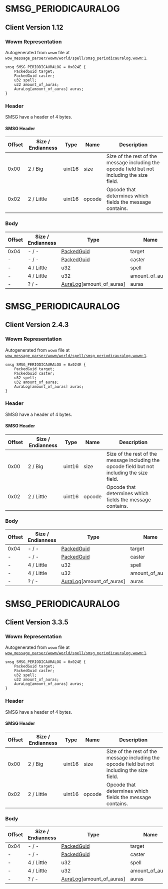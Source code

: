 # SMSG_PERIODICAURALOG

## Client Version 1.12

### Wowm Representation

Autogenerated from `wowm` file at [`wow_message_parser/wowm/world/spell/smsg_periodicauralog.wowm:1`](https://github.com/gtker/wow_messages/tree/main/wow_message_parser/wowm/world/spell/smsg_periodicauralog.wowm#L1).
```rust,ignore
smsg SMSG_PERIODICAURALOG = 0x024E {
    PackedGuid target;
    PackedGuid caster;
    u32 spell;
    u32 amount_of_auras;
    AuraLog[amount_of_auras] auras;
}
```
### Header

SMSG have a header of 4 bytes.

#### SMSG Header

| Offset | Size / Endianness | Type   | Name   | Description |
| ------ | ----------------- | ------ | ------ | ----------- |
| 0x00   | 2 / Big           | uint16 | size   | Size of the rest of the message including the opcode field but not including the size field.|
| 0x02   | 2 / Little        | uint16 | opcode | Opcode that determines which fields the message contains.|

### Body

| Offset | Size / Endianness | Type | Name | Description | Comment |
| ------ | ----------------- | ---- | ---- | ----------- | ------- |
| 0x04 | - / - | [PackedGuid](../spec/packed-guid.md) | target |  |  |
| - | - / - | [PackedGuid](../spec/packed-guid.md) | caster |  |  |
| - | 4 / Little | u32 | spell |  |  |
| - | 4 / Little | u32 | amount_of_auras |  |  |
| - | ? / - | [AuraLog](auralog.md)[amount_of_auras] | auras |  |  |

# SMSG_PERIODICAURALOG

## Client Version 2.4.3

### Wowm Representation

Autogenerated from `wowm` file at [`wow_message_parser/wowm/world/spell/smsg_periodicauralog.wowm:1`](https://github.com/gtker/wow_messages/tree/main/wow_message_parser/wowm/world/spell/smsg_periodicauralog.wowm#L1).
```rust,ignore
smsg SMSG_PERIODICAURALOG = 0x024E {
    PackedGuid target;
    PackedGuid caster;
    u32 spell;
    u32 amount_of_auras;
    AuraLog[amount_of_auras] auras;
}
```
### Header

SMSG have a header of 4 bytes.

#### SMSG Header

| Offset | Size / Endianness | Type   | Name   | Description |
| ------ | ----------------- | ------ | ------ | ----------- |
| 0x00   | 2 / Big           | uint16 | size   | Size of the rest of the message including the opcode field but not including the size field.|
| 0x02   | 2 / Little        | uint16 | opcode | Opcode that determines which fields the message contains.|

### Body

| Offset | Size / Endianness | Type | Name | Description | Comment |
| ------ | ----------------- | ---- | ---- | ----------- | ------- |
| 0x04 | - / - | [PackedGuid](../spec/packed-guid.md) | target |  |  |
| - | - / - | [PackedGuid](../spec/packed-guid.md) | caster |  |  |
| - | 4 / Little | u32 | spell |  |  |
| - | 4 / Little | u32 | amount_of_auras |  |  |
| - | ? / - | [AuraLog](auralog.md)[amount_of_auras] | auras |  |  |

# SMSG_PERIODICAURALOG

## Client Version 3.3.5

### Wowm Representation

Autogenerated from `wowm` file at [`wow_message_parser/wowm/world/spell/smsg_periodicauralog.wowm:1`](https://github.com/gtker/wow_messages/tree/main/wow_message_parser/wowm/world/spell/smsg_periodicauralog.wowm#L1).
```rust,ignore
smsg SMSG_PERIODICAURALOG = 0x024E {
    PackedGuid target;
    PackedGuid caster;
    u32 spell;
    u32 amount_of_auras;
    AuraLog[amount_of_auras] auras;
}
```
### Header

SMSG have a header of 4 bytes.

#### SMSG Header

| Offset | Size / Endianness | Type   | Name   | Description |
| ------ | ----------------- | ------ | ------ | ----------- |
| 0x00   | 2 / Big           | uint16 | size   | Size of the rest of the message including the opcode field but not including the size field.|
| 0x02   | 2 / Little        | uint16 | opcode | Opcode that determines which fields the message contains.|

### Body

| Offset | Size / Endianness | Type | Name | Description | Comment |
| ------ | ----------------- | ---- | ---- | ----------- | ------- |
| 0x04 | - / - | [PackedGuid](../spec/packed-guid.md) | target |  |  |
| - | - / - | [PackedGuid](../spec/packed-guid.md) | caster |  |  |
| - | 4 / Little | u32 | spell |  |  |
| - | 4 / Little | u32 | amount_of_auras |  |  |
| - | ? / - | [AuraLog](auralog.md)[amount_of_auras] | auras |  |  |

